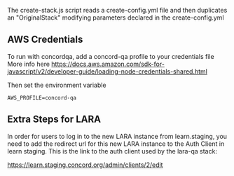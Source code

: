 The create-stack.js script reads a create-config.yml file and then duplicates
an "OriginalStack" modifying parameters declared in the create-config.yml

## AWS Credentials

To run with concordqa, add a concord-qa profile to your credentials file
More info here https://docs.aws.amazon.com/sdk-for-javascript/v2/developer-guide/loading-node-credentials-shared.html

Then set the environment variable

    AWS_PROFILE=concord-qa

## Extra Steps for LARA

In order for users to log in to the new LARA instance from learn.staging,
you need to add the redirect url for this new LARA instance to the Auth Client
in learn staging. This is the link to the auth client used by the lara-qa
stack:

https://learn.staging.concord.org/admin/clients/2/edit
